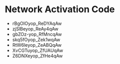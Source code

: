# Network Activation Code
* rBgOIOyop_ReDYAqAw
* zjSlBeyop_ReAy4qAw
* gbZOz-yop_RfMncqAw
* skq5fOyop_Zek1wqAw
* RtW6leyop_ZeABQqAw
* XvCGTuyop_ZfUAUqAw
* Z6DNXeyop_ZfHe4qAw